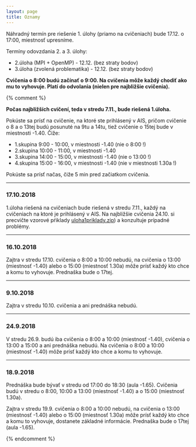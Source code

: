 ```yaml
---
layout: page
title: Oznamy
---
```


Náhradný termín pre riešenie 1. úlohy (priamo na cvičeniach) bude 17.12. o 17:00, miestnosť upresníme.


Termíny odovzdania 2. a 3. úlohy:

- 2.úloha (MPI + OpenMP) - 12.12. (bez straty bodov)
- 3.úloha (zvolená problematika) - 12.12. (bez straty bodov)


**Cvičenia o 8:00 budú začínať o 9:00. Na cvičenia môže každý chodiť ako mu to vyhovuje. Platí do odvolania (nielen pre najbližšie cvičenia).**

{% comment %} 


**Počas najbližších cvičení, teda v stredu 7.11., bude riešená 1.úloha.**

Pokúste sa prísť na cvičenie, na ktoré ste prihlásený v AIS, pričom cvičenie o 8 a o 13tej budú posunuté na 9tu a 14tu, tiež cvičenie o 15tej bude v miestnosti -1.40. Čiže:

- 1.skupina  9:00 - 10:00, v miestnosti -1.40 (nie o 8:00 !)
- 2.skupina 10:00 - 11:00, v miestnosti -1.40
- 3.skupina 14:00 - 15:00, v miestnosti -1.40 (nie o 13:00 !)
- 4.skupina 15:00 - 16:00, v miestnosti -1.40 (nie v  miestnosti 1.30a !)

Pokúste sa prísť načas, čiže 5 min pred začiatkom cvičenia.

---


### 17.10.2018

1.úloha riešená na cvičeniach bude riešená v stredu 7.11., každý na cvičeniach na ktoré je prihlásený v AIS. 
Na najbližšie cvičenia 24.10. si precvičte vzorové pŕiklady [uloha1priklady.zip](labs/uloha1priklady.zip)) a konzultuje prípadné problémy.

---

### 16.10.2018

Zajtra v stredu 17.10. cvičenia o 8:00 a 10:00 nebudú, na cvičenia o 13:00 (miestnosť -1.40) alebo o 15:00 (miestnosť 1.30a) môže prísť každý kto chce a komu to vyhovuje. Prednaška bude o 17tej.

---

### 9.10.2018

Zajtra v stredu 10.10. cvičenia a ani prednáška nebudú.

---

### 24.9.2018

V stredu 26.9. budú iba cvičenia o 8:00 a 10:00 (miestnosť -1.40), cvičenia o 13:00 a 15:00 a ani prednáška nebudú. Na cvičenia o 8:00 a 10:00 (miestnosť -1.40) môže prísť každý kto chce a komu to vyhovuje.

---

### 18.9.2018

Prednáška bude bývať v stredu od 17:00 do 18:30 (aula -1.65). Cvičenia budú v stredu o 8:00, 10:00 a 13:00 (miestnosť -1.40) a o 15:00 (miestnosť 1.30a).

Zajtra v stredu 19.9. cvičenia o 8:00 a 10:00 nebudú, na cvičenia o 13:00 (miestnosť -1.40) alebo o 15:00 (miestnosť 1.30a) môže prísť každý kto chce a komu to vyhovuje, dostanete základné informácie. Prednaška bude o 17tej (aula -1.65).

{% endcomment %}


